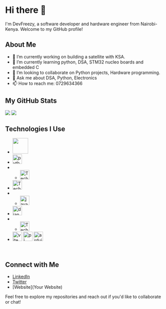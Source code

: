 # Hi there 👋

I'm DevFreezy, a software developer and hardware engineer from Nairobi-Kenya. Welcome to my GitHub profile!

## About Me

- 🔭 I’m currently working on building a satellite with KSA.
- 🌱 I’m currently learning python, DSA, STM32 nucleo boards and embedded C
- 👯 I’m looking to collaborate on Python projects, Hardware programming.
- 💬 Ask me about DSA, Python, Electronics
- 📫 How to reach me: 0729634366

## My GitHub Stats

![](https://raw.githubusercontent.com/franfreezy/github-stats/master/generated/overview.svg#gh-dark-mode-only)
![](https://raw.githubusercontent.com/franfreezy/github-stats/master/generated/overview.svg#gh-light-mode-only)



## Technologies I Use

- <img src="![https://github.com/franfreezy/.github/assets/64470491/267fb6f5-f1a0-4499-a9dc-b04d809a50e7]
"  width="50"/> 
- <img src="![image](https://github.com/franfreezy/.github/assets/64470491/6378f554-5ddc-455a-809b-9deee40a1fa7)
" alt="python" width="30"/>
- - <img src="![image](https://github.com/franfreezy/.github/assets/64470491/22d666c6-d079-415b-8760-f4d7f6fdd3a2)
" alt="Technology Name" width="30"/> 
- <img src="![image](https://github.com/franfreezy/.github/assets/64470491/19e507e1-f318-4076-8cd8-5e591ef1b8bd)
" alt="Technology Name" width="30"/>
- - <img src="![image](https://github.com/franfreezy/.github/assets/64470491/b6b68e52-e8ba-457e-98ab-b413fa9f82d8)
" alt="java" width="30"/> 
- <img src="![image](https://github.com/franfreezy/.github/assets/64470491/4fafcb5c-691e-4372-95c5-cbaf8bcc480b)
o" alt="django" width="30"/>
- - <img src="![image](https://github.com/franfreezy/.github/assets/64470491/ea8e7904-17d0-4f03-adb8-778ce7708dd1)
" alt="Technology Name" width="30"/> 
- <img src="![image](https://github.com/franfreezy/.github/assets/64470491/7fb209bf-20e3-441c-a918-410a9b3a4d20)
" alt="vite" width="30"/>
 <img src=" ![image](https://github.com/franfreezy/.github/assets/64470491/0dc59d47-7434-401e-ad07-80b392d94bea)
" alt="pi" width="30"/>
<img src="![image](https://github.com/franfreezy/.github/assets/64470491/1ce8b722-b34b-47bd-8870-5ce9e8055025)
 " alt="arduino" width="30"/>
<img src=" " alt="" width="30"/>
<img src=" " alt="" width="30"/> 

## Connect with Me

- [LinkedIn](https://www.linkedin.com/in/frandel-wanjawa/)
- [Twitter](https://twitter.com/codewithfreezy)
- [Website](Your Website)

Feel free to explore my repositories and reach out if you'd like to collaborate or chat!
